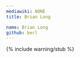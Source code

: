 ```yaml
---
mediawiki: NONE
title: Brian Long

name: Brian Long
github: berl
---
```


{% include warning/stub %}
